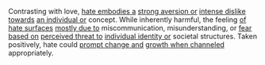 
Contrasting with love, [hate embodies a](2/1/2/1/2/.Hate) [strong aversion or](2/1/2/1/1/_Attraction-Aversion) [intense dislike towards](2/1/2/1/2/.Hate) [an individual or](3/1/3/3/1/2/2/3/3/_Individual-Collective) concept. While inherently harmful, the feeling [of hate surfaces](2/1/2/1/2/.Hate) [mostly due to](2/2/3/1/3/1/.Cause) miscommunication, misunderstanding, or [fear based on](2/1/3/3/1/2/2/.Fear) [perceived threat to](3/1/2/3/2/2/3/.Insider%20threats) [individual identity or](2/1/1/2/2/3/.Sexual%20Identity) societal structures. Taken positively, hate could [prompt change and](3/1/1/2/3/2/1/3/1/_Prompt-Response) [growth when channeled](1/2/2/2/2/.Growth) appropriately.

